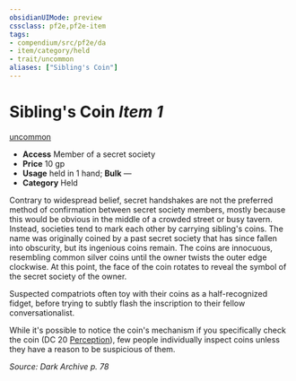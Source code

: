 ```yaml
---
obsidianUIMode: preview
cssclass: pf2e,pf2e-item
tags:
- compendium/src/pf2e/da
- item/category/held
- trait/uncommon
aliases: ["Sibling's Coin"]
---
```

# Sibling's Coin *Item 1*  
[uncommon](/rules/traits/uncommon.md)  

- **Access** Member of a secret society
- **Price** 10 gp
- **Usage** held in 1 hand; **Bulk** —
- **Category** Held

Contrary to widespread belief, secret handshakes are not the preferred method of confirmation between secret society members, mostly because this would be obvious in the middle of a crowded street or busy tavern. Instead, societies tend to mark each other by carrying sibling's coins. The name was originally coined by a past secret society that has since fallen into obscurity, but its ingenious coins remain. The coins are innocuous, resembling common silver coins until the owner twists the outer edge clockwise. At this point, the face of the coin rotates to reveal the symbol of the secret society of the owner.

Suspected compatriots often toy with their coins as a half-recognized fidget, before trying to subtly flash the inscription to their fellow conversationalist.

While it's possible to notice the coin's mechanism if you specifically check the coin (DC 20 [Perception](/compendium/skills.md#Perception)), few people individually inspect coins unless they have a reason to be suspicious of them.

*Source: Dark Archive p. 78*